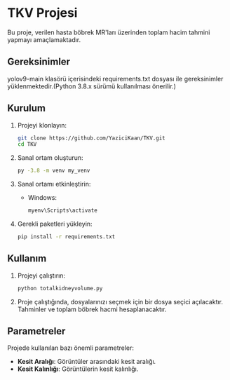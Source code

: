 # TKV Projesi

Bu proje, verilen hasta böbrek MR'ları üzerinden toplam hacim tahmini yapmayı amaçlamaktadır.

## Gereksinimler
yolov9-main klasörü içerisindeki requirements.txt dosyası ile gereksinimler yüklenmektedir.(Python 3.8.x sürümü kullanılması önerilir.)

## Kurulum

1. Projeyi klonlayın:
    ```sh
    git clone https://github.com/YaziciKaan/TKV.git
    cd TKV
    ```

2. Sanal ortam oluşturun:
    ```sh
    py -3.8 -m venv my_venv
    ```

3. Sanal ortamı etkinleştirin:
    - Windows:
        ```sh
        myenv\Scripts\activate
        ```

4. Gerekli paketleri yükleyin:
    ```sh
    pip install -r requirements.txt
    ```
## Kullanım

1. Projeyi çalıştırın:
    ```sh
    python totalkidneyvolume.py
    ```

2. Proje çalıştığında, dosyalarınızı seçmek için bir dosya seçici açılacaktır. Tahminler ve toplam böbrek hacmi hesaplanacaktır.

## Parametreler

Projede kullanılan bazı önemli parametreler:

- **Kesit Aralığı**: Görüntüler arasındaki kesit aralığı.
- **Kesit Kalınlığı**: Görüntülerin kesit kalınlığı.
